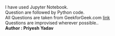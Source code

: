 I have used Jupyter Notebook.<br>
Question are followed by Python code.<br>
All Questions are taken from GeekforGeek.com <a href="https://www.geeksforgeeks.org/python-oops-exercise-questions/" _target="blank" > link </a> 
<br>
Questions are improvised wherever possible..
<br>
<b>Author : Priyesh Yadav<b>
